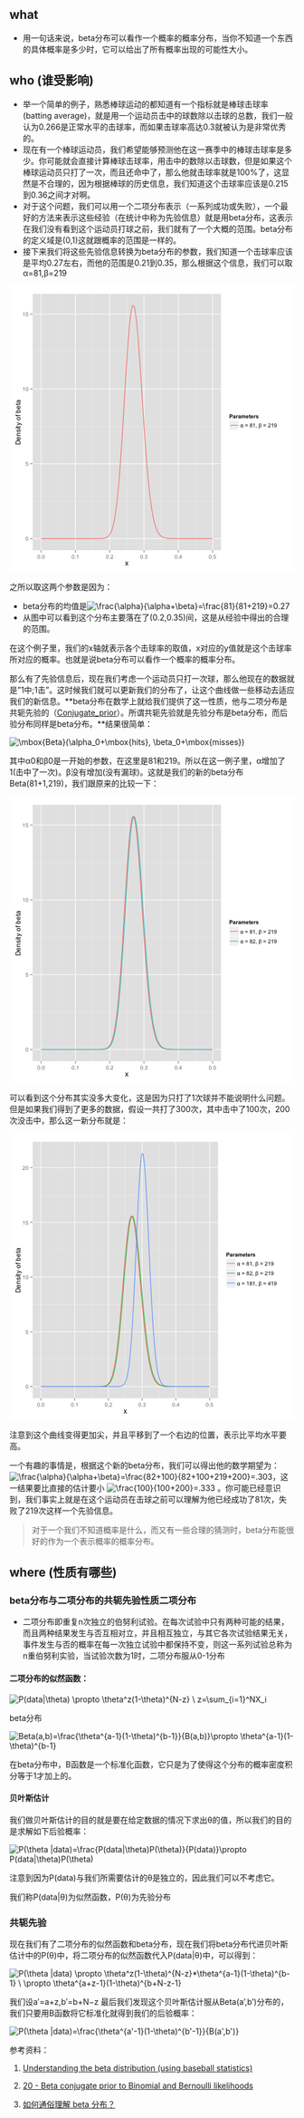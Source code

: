 ## what

* 用一句话来说，beta分布可以看作一个概率的概率分布，当你不知道一个东西的具体概率是多少时，它可以给出了所有概率出现的可能性大小。

## who (谁受影响)

* 举一个简单的例子，熟悉棒球运动的都知道有一个指标就是棒球击球率(batting average)，就是用一个运动员击中的球数除以击球的总数，我们一般认为0.266是正常水平的击球率，而如果击球率高达0.3就被认为是非常优秀的。
* 现在有一个棒球运动员，我们希望能够预测他在这一赛季中的棒球击球率是多少。你可能就会直接计算棒球击球率，用击中的数除以击球数，但是如果这个棒球运动员只打了一次，而且还命中了，那么他就击球率就是100%了，这显然是不合理的，因为根据棒球的历史信息，我们知道这个击球率应该是0.215到0.36之间才对啊。
* 对于这个问题，我们可以用一个二项分布表示（一系列成功或失败），一个最好的方法来表示这些经验（在统计中称为先验信息）就是用beta分布，这表示在我们没有看到这个运动员打球之前，我们就有了一个大概的范围。beta分布的定义域是(0,1)这就跟概率的范围是一样的。
* 接下来我们将这些先验信息转换为beta分布的参数，我们知道一个击球率应该是平均0.27左右，而他的范围是0.21到0.35，那么根据这个信息，我们可以取α=81,β=219

![img](readme/概率-分布-beta分布-01.png)

之所以取这两个参数是因为：

- beta分布的均值是![\frac{\alpha}{\alpha+\beta}=\frac{81}{81+219}=0.27](https://www.zhihu.com/equation?tex=%5Cfrac%7B%5Calpha%7D%7B%5Calpha%2B%5Cbeta%7D%3D%5Cfrac%7B81%7D%7B81%2B219%7D%3D0.27)
- 从图中可以看到这个分布主要落在了(0.2,0.35)间，这是从经验中得出的合理的范围。

在这个例子里，我们的x轴就表示各个击球率的取值，x对应的y值就是这个击球率所对应的概率。也就是说beta分布可以看作一个概率的概率分布。

那么有了先验信息后，现在我们考虑一个运动员只打一次球，那么他现在的数据就是”1中;1击”。这时候我们就可以更新我们的分布了，让这个曲线做一些移动去适应我们的新信息。**beta分布在数学上就给我们提供了这一性质，他与二项分布是共轭先验的（[Conjugate_prior](https://link.zhihu.com/?target=https%3A//en.wikipedia.org/wiki/Conjugate_prior%23Example)）。所谓共轭先验就是先验分布是beta分布，而后验分布同样是beta分布。**结果很简单： 

![\mbox{Beta}(\alpha_0+\mbox{hits}, \beta_0+\mbox{misses})](https://www.zhihu.com/equation?tex=%5Cmbox%7BBeta%7D%28%5Calpha_0%2B%5Cmbox%7Bhits%7D%2C+%5Cbeta_0%2B%5Cmbox%7Bmisses%7D%29)

其中α0和β0是一开始的参数，在这里是81和219。所以在这一例子里，α增加了1(击中了一次)。β没有增加(没有漏球)。这就是我们的新的beta分布Beta(81+1,219)，我们跟原来的比较一下：

![img](readme/概率-分布-beta分布-02.png)

可以看到这个分布其实没多大变化，这是因为只打了1次球并不能说明什么问题。但是如果我们得到了更多的数据，假设一共打了300次，其中击中了100次，200次没击中，那么这一新分布就是： 

![img](readme/概率-分布-beta分布-03.png)

注意到这个曲线变得更加尖，并且平移到了一个右边的位置，表示比平均水平要高。

一个有趣的事情是，根据这个新的beta分布，我们可以得出他的数学期望为：![\frac{\alpha}{\alpha+\beta}=\frac{82+100}{82+100+219+200}=.303](https://www.zhihu.com/equation?tex=%5Cfrac%7B%5Calpha%7D%7B%5Calpha%2B%5Cbeta%7D%3D%5Cfrac%7B82%2B100%7D%7B82%2B100%2B219%2B200%7D%3D.303)，这一结果要比直接的估计要小 ![\frac{100}{100+200}=.333](https://www.zhihu.com/equation?tex=%5Cfrac%7B100%7D%7B100%2B200%7D%3D.333) 。你可能已经意识到，我们事实上就是在这个运动员在击球之前可以理解为他已经成功了81次，失败了219次这样一个先验信息。

>  对于一个我们不知道概率是什么，而又有一些合理的猜测时，beta分布能很好的作为一个表示概率的概率分布。

## where (性质有哪些)

### beta分布与二项分布的共轭先验性质二项分布

* 二项分布即重复n次独立的伯努利试验。在每次试验中只有两种可能的结果，而且两种结果发生与否互相对立，并且相互独立，与其它各次试验结果无关，事件发生与否的概率在每一次独立试验中都保持不变，则这一系列试验总称为n重伯努利实验，当试验次数为1时，二项分布服从0-1分布

#### 二项分布的似然函数：

![P(data|\theta) \propto \theta^z(1-\theta)^{N-z} \\ z=\sum_{i=1}^NX_i](https://www.zhihu.com/equation?tex=P%28data%7C%5Ctheta%29+%5Cpropto+%5Ctheta%5Ez%281-%5Ctheta%29%5E%7BN-z%7D+%5C%5C%0Az%3D%5Csum_%7Bi%3D1%7D%5ENX_i)

beta分布

![Beta(a,b)=\frac{\theta^{a-1}(1-\theta)^{b-1}}{B(a,b)}\propto \theta^{a-1}(1-\theta)^{b-1}](https://www.zhihu.com/equation?tex=Beta%28a%2Cb%29%3D%5Cfrac%7B%5Ctheta%5E%7Ba-1%7D%281-%5Ctheta%29%5E%7Bb-1%7D%7D%7BB%28a%2Cb%29%7D%5Cpropto+%5Ctheta%5E%7Ba-1%7D%281-%5Ctheta%29%5E%7Bb-1%7D)


在beta分布中，B函数是一个标准化函数，它只是为了使得这个分布的概率密度积分等于1才加上的。

#### 贝叶斯估计

我们做贝叶斯估计的目的就是要在给定数据的情况下求出θ的值，所以我们的目的是求解如下后验概率： 

![P(\theta |data)=\frac{P(data|\theta)P(\theta)}{P(data)}\propto P(data|\theta)P(\theta)](https://www.zhihu.com/equation?tex=P%28%5Ctheta+%7Cdata%29%3D%5Cfrac%7BP%28data%7C%5Ctheta%29P%28%5Ctheta%29%7D%7BP%28data%29%7D%5Cpropto+P%28data%7C%5Ctheta%29P%28%5Ctheta%29)


注意到因为P(data)与我们所需要估计的θ是独立的，因此我们可以不考虑它。

我们称P(data|θ)为似然函数，P(θ)为先验分布

### 共轭先验

现在我们有了二项分布的似然函数和beta分布，现在我们将beta分布代进贝叶斯估计中的P(θ)中，将二项分布的似然函数代入P(data|θ)中，可以得到： 

![P(\theta |data) \propto \theta^z(1-\theta)^{N-z}*\theta^{a-1}(1-\theta)^{b-1} \\ \propto  \theta^{a+z-1}(1-\theta)^{b+N-z-1}](https://www.zhihu.com/equation?tex=P%28%5Ctheta+%7Cdata%29+%5Cpropto+%5Ctheta%5Ez%281-%5Ctheta%29%5E%7BN-z%7D%2A%5Ctheta%5E%7Ba-1%7D%281-%5Ctheta%29%5E%7Bb-1%7D+%5C%5C%0A%5Cpropto++%5Ctheta%5E%7Ba%2Bz-1%7D%281-%5Ctheta%29%5E%7Bb%2BN-z-1%7D)


我们设a′=a+z,b′=b+N−z 
最后我们发现这个贝叶斯估计服从Beta(a’,b’)分布的，我们只要用B函数将它标准化就得到我们的后验概率： 

![P(\theta |data)=\frac{\theta^{a'-1}(1-\theta)^{b'-1}}{B(a',b')}](https://www.zhihu.com/equation?tex=P%28%5Ctheta+%7Cdata%29%3D%5Cfrac%7B%5Ctheta%5E%7Ba%27-1%7D%281-%5Ctheta%29%5E%7Bb%27-1%7D%7D%7BB%28a%27%2Cb%27%29%7D)

参考资料：

1. [Understanding the beta distribution (using baseball statistics)](https://link.zhihu.com/?target=http%3A//varianceexplained.org/statistics/beta_distribution_and_baseball/)
2. [20 - Beta conjugate prior to Binomial and Bernoulli likelihoods](https://link.zhihu.com/?target=https%3A//www.youtube.com/watch%3Fv%3DhKYvZF9wXkk)

3. [如何通俗理解 beta 分布？](https://www.zhihu.com/question/30269898)